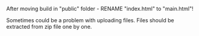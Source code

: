 After moving build in "public" folder - RENAME "index.html" to "main.html"!

Sometimes could be a problem with uploading files. Files should be extracted from zip file one by one.
